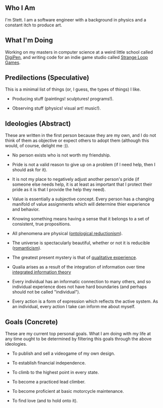 Who I Am
--------
I'm Stett. I am a software engineer with a background in physics and a constant itch to produce art.

What I'm Doing
--------------
Working on my masters in computer science at a weird little school called [DigiPen](https://www.digipen.edu/), and writing code for an indie game studio called [Strange Loop Games](http://www.strangeloopgames.com/).

Predilections (Speculative)
---------------------------
This is a minimal list of things (or, I guess, the types of things) I like.

* Producing stuff (paintings! sculptures! programs!).

* Observing stuff (physics! visual art! music!).

Ideologies (Abstract)
---------------------
These are written in the first person because they are my own, and I do not think of them as objective or expect others to adopt them (although this would, of course, delight me :)).

* No person exists who is not worth my friendship.

* Pride is not a valid reason to give up on a problem (if I need help, then I should ask for it).

* It is not my place to negatively adjust another person's pride (if someone else needs help, it is at least as important that I protect their pride as it is that I provide the help they need).

* Value is essentially a subjective concept. Every person has a changing manifold of value assignments which will determine thier experience and behavior.

* Knowing something means having a sense that it belongs to a set of consistent, true propositions.

* All phenomena are physical ([ontological reductionism](https://en.wikipedia.org/wiki/Reductionism)).

* The universe is spectacularly beautiful, whether or not it is reducible ([romanticism](https://en.wikipedia.org/wiki/Romanticism)).

* The greatest present mystery is that of [qualitative experience](https://en.wikipedia.org/wiki/Qualia).

* Qualia arises as a result of the integration of information over time [integrated information theory](https://en.wikipedia.org/wiki/Integrated_information_theory)

* Every individual has an informatic connection to many others, and so individual experience does not have hard boundaries (and perhaps should not be called "individual").

* Every action is a form of expression which reflects the active system. As an individual, every action I take can inform me about myself.

Goals (Concrete)
----------------
These are my current top personal goals. What I am doing with my life at any time ought to be determined by filtering this goals through the above ideologies.

* To publish and sell a videogame of my own design.

* To establish financial independence.

* To climb to the highest point in every state.

* To become a practiced lead climber.

* To become proficient at basic motorcycle maintenance.

* To find love (and to hold onto it).
